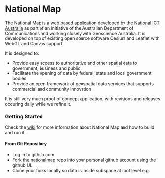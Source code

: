 National Map
============

The National Map is a web based application developed by the [National ICT Australia](http://www.nicta.com.au/) as part of an initiative of the Australian Department of Communications and working closely with Geoscience Australia. It is developed on top of existing open source software Cesium and Leaflet with WebGL and Canvas support.

It is designed to:
* Provide easy access to authoritative and other spatial data to government, business and public
* Facilitate the opening of data by federal, state and local government bodies
* Provide an open framework of geospatial data services that supports commercial and community innovation

It is still very much proof of concept application, with revisions and releases occuring daily while we refine it.

### Getting Started ###

Check the [wiki](https://github.com/NICTA/ausglobe/wiki) for 
more information about National Map and how to build and run it.

#### From Git Repository ####
* Log in to github.com
* Fork the [nationalmap](https://github.com/NICTA/nationalmap.git) repo into your personal github account using the github UI.
* Clone your forks locally so data is inside subspace at root level e.g.



